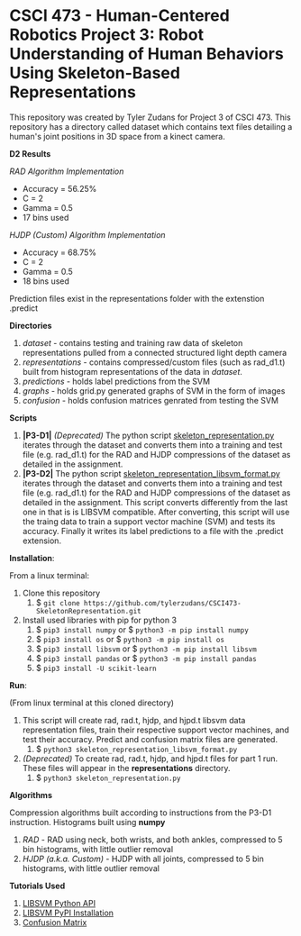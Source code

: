 # CSCI 473 - Human-Centered Robotics Project 3: Robot Understanding of Human Behaviors Using Skeleton-Based Representations
This repository was created by Tyler Zudans for Project 3 of CSCI 473. This repository has a directory called dataset which contains text files detailing a human's joint positions in 3D space from a kinect camera. 

**D2 Results**

*RAD Algorithm Implementation*
* Accuracy = 56.25%
* C = 2
* Gamma = 0.5
* 17 bins used

*HJDP (Custom) Algorithm Implementation*
* Accuracy = 68.75%
* C = 2
* Gamma = 0.5
* 18 bins used

Prediction files exist in the representations folder with the extenstion .predict

**Directories**

1. *dataset* - contains testing and training raw data of skeleton representations pulled from a connected structured light depth camera
1. *representations* - contains compressed/custom files (such as rad_d1.t) built from histogram representations of the data in *dataset*. 
1. *predictions* - holds label predictions from the SVM
1. *graphs* - holds grid.py generated graphs of SVM in the form of images
1. *confusion* - holds confusion matrices genrated from testing the SVM



**Scripts**

1. **|P3-D1|** *(Deprecated)* The python script [skeleton_representation.py](https://github.com/tylerzudans/CSCI473-SkeletonRepresentation/blob/master/skeleton_representation.py) iterates through the dataset and converts them into a training and test file (e.g. rad_d1.t) for the RAD and HJDP compressions of the dataset as detailed in the assignment.
1. **|P3-D2|** The python script [skeleton_representation_libsvm_format.py](https://github.com/tylerzudans/CSCI473-SkeletonRepresentation/blob/master/skeleton_representation_libsvm_format.py) iterates through the dataset and converts them into a training and test file (e.g. rad_d1.t) for the RAD and HJDP compressions of the dataset as detailed in the assignment. This script converts differently from the last one in that is is LIBSVM compatible. After converting, this script will use the traing data to train a support vector machine (SVM) and tests its accuracy. Finally it writes its label predictions to a file with the .predict extension.

**Installation**:

From a linux terminal:
1. Clone this repository
   1. $ `git clone https://github.com/tylerzudans/CSCI473-SkeletonRepresentation.git`
1. Install used libraries with pip for python 3
   1. $ `pip3 install numpy` or $ `python3 -m pip install numpy`
   1. $ `pip3 install os` or $ `python3 -m pip install os`
   1. $ `pip3 install libsvm` or $ `python3 -m pip install libsvm`
   1. $ `pip3 install pandas` or $ `python3 -m pip install pandas`
   1. $ `pip3 install -U scikit-learn`
   
   
**Run**:

(From linux terminal at this cloned directory)
1. This script will create rad, rad.t, hjdp, and hjpd.t libsvm data representation files, train their respective support vector machines, and test their accuracy. Predict and confusion matrix files are generated.
   1. $ `python3 skeleton_representation_libsvm_format.py`
1. *(Deprecated)* To create rad, rad.t, hjdp, and hjpd.t files for part 1 run. These files will appear in the **representations** directory.
   1. $ `python3 skeleton_representation.py`

**Algorithms**

Compression algorithms built according to instructions from the P3-D1 instruction. Histograms built using **numpy**
1. *RAD* - RAD using neck, both wrists, and both ankles, compressed to 5 bin histograms, with little outlier removal
1. *HJDP (a.k.a. Custom)* - HJDP with all joints, compressed to 5 bin histograms, with little outlier removal



**Tutorials Used**

1. [LIBSVM Python API](https://github.com/cjlin1/libsvm/tree/master/python)
1. [LIBSVM PyPI Installation](https://pypi.org/project/libsvm/)
1. [Confusion Matrix](https://tatwan.github.io/How-To-Plot-A-Confusion-Matrix-In-Python/)
